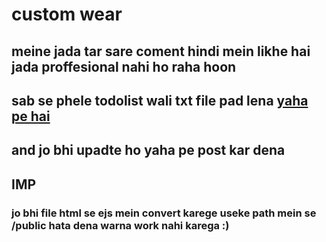# custom wear

## meine jada tar sare coment hindi mein likhe hai jada proffesional nahi ho raha hoon 

## sab se phele todolist wali txt file pad lena [yaha pe hai](todolist.txt)

## and jo bhi upadte ho yaha pe post kar dena 


## IMP 
### jo bhi file html se ejs mein convert karege useke path mein se /public hata dena warna work nahi karega  :)
